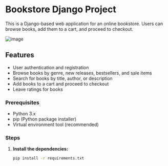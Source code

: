 # Bookstore Django Project

This is a Django-based web application for an online bookstore. Users can browse books, add them to a cart, and proceed to checkout.

![image](https://github.com/afiay/DjangoLab5/assets/59549940/dea9f540-31e2-4fbb-b94b-7e876961ada4)

## Features

- User authentication and registration
- Browse books by genre, new releases, bestsellers, and sale items
- Search for books by title, author, or description
- Add books to a cart and proceed to checkout
- Leave ratings for books



### Prerequisites

- Python 3.x
- pip (Python package installer)
- Virtual environment tool (recommended)

### Steps

1. **Install the dependencies:**

   ```bash
   pip install -r requirements.txt

